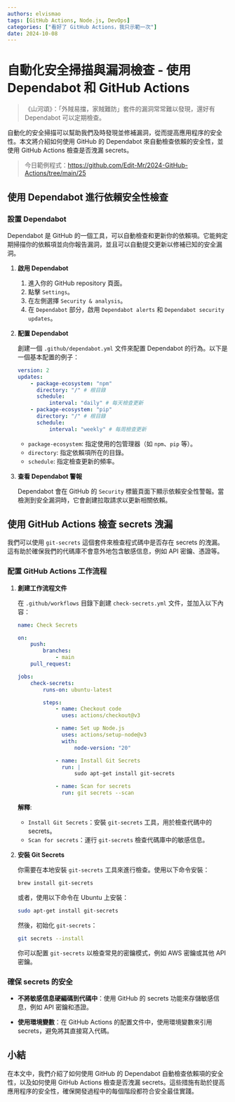 ```yaml
---
authors: elvismao
tags: [GitHub Actions, Node.js, DevOps]
categories: ["看好了 GitHub Actions，我只示範一次"]
date: 2024-10-08
---
```


# 自動化安全掃描與漏洞檢查 - 使用 Dependabot 和 GitHub Actions

> 《山河頌》：「外賊易擋，家賊難防」套件的漏洞常常難以發現，還好有 Dependabot 可以定期檢查。

自動化的安全掃描可以幫助我們及時發現並修補漏洞，從而提高應用程序的安全性。本文將介紹如何使用 GitHub 的 Dependabot 來自動檢查依賴的安全性，並使用 GitHub Actions 檢查是否洩漏 secrets。

> 今日範例程式：<https://github.com/Edit-Mr/2024-GitHub-Actions/tree/main/25>

## 使用 Dependabot 進行依賴安全性檢查

### 設置 Dependabot

Dependabot 是 GitHub 的一個工具，可以自動檢查和更新你的依賴項。它能夠定期掃描你的依賴項並向你報告漏洞，並且可以自動提交更新以修補已知的安全漏洞。

1. **啟用 Dependabot**

    1. 進入你的 GitHub repository 頁面。
    2. 點擊 `Settings`。
    3. 在左側選擇 `Security & analysis`。
    4. 在 `Dependabot` 部分，啟用 `Dependabot alerts` 和 `Dependabot security updates`。

2. **配置 Dependabot**

    創建一個 `.github/dependabot.yml` 文件來配置 Dependabot 的行為。以下是一個基本配置的例子：

    ```yaml
    version: 2
    updates:
        - package-ecosystem: "npm"
          directory: "/" # 根目錄
          schedule:
              interval: "daily" # 每天檢查更新
        - package-ecosystem: "pip"
          directory: "/" # 根目錄
          schedule:
              interval: "weekly" # 每周檢查更新
    ```

    - `package-ecosystem`: 指定使用的包管理器（如 `npm`、`pip` 等）。
    - `directory`: 指定依賴項所在的目錄。
    - `schedule`: 指定檢查更新的頻率。

3. **查看 Dependabot 警報**

    Dependabot 會在 GitHub 的 `Security` 標籤頁面下顯示依賴安全性警報。當檢測到安全漏洞時，它會創建拉取請求以更新相關依賴。

## 使用 GitHub Actions 檢查 secrets 洩漏

我們可以使用 `git-secrets` 這個套件來檢查程式碼中是否存在 secrets 的洩漏。這有助於確保我們的代碼庫不會意外地包含敏感信息，例如 API 密鑰、憑證等。

### 配置 GitHub Actions 工作流程

1. **創建工作流程文件**

    在 `.github/workflows` 目錄下創建 `check-secrets.yml` 文件，並加入以下內容：

    ```yaml
    name: Check Secrets

    on:
        push:
            branches:
                - main
        pull_request:

    jobs:
        check-secrets:
            runs-on: ubuntu-latest

            steps:
                - name: Checkout code
                  uses: actions/checkout@v3

                - name: Set up Node.js
                  uses: actions/setup-node@v3
                  with:
                      node-version: "20"

                - name: Install Git Secrets
                  run: |
                      sudo apt-get install git-secrets

                - name: Scan for secrets
                  run: git secrets --scan
    ```

    **解釋**:

    - `Install Git Secrets`：安裝 `git-secrets` 工具，用於檢查代碼中的 secrets。
    - `Scan for secrets`：運行 `git-secrets` 檢查代碼庫中的敏感信息。

2. **安裝 Git Secrets**

    你需要在本地安裝 `git-secrets` 工具來進行檢查。使用以下命令安裝：

    ```bash
    brew install git-secrets
    ```

    或者，使用以下命令在 Ubuntu 上安裝：

    ```bash
    sudo apt-get install git-secrets
    ```

    然後，初始化 `git-secrets`：

    ```bash
    git secrets --install
    ```

    你可以配置 `git-secrets` 以檢查常見的密鑰模式，例如 AWS 密鑰或其他 API 密鑰。

### 確保 secrets 的安全

-   **不將敏感信息硬編碼到代碼中**：使用 GitHub 的 secrets 功能來存儲敏感信息，例如 API 密鑰和憑證。

-   **使用環境變數**：在 GitHub Actions 的配置文件中，使用環境變數來引用 secrets，避免將其直接寫入代碼。

## 小結

在本文中，我們介紹了如何使用 GitHub 的 Dependabot 自動檢查依賴項的安全性，以及如何使用 GitHub Actions 檢查是否洩漏 secrets。這些措施有助於提高應用程序的安全性，確保開發過程中的每個階段都符合安全最佳實踐。
